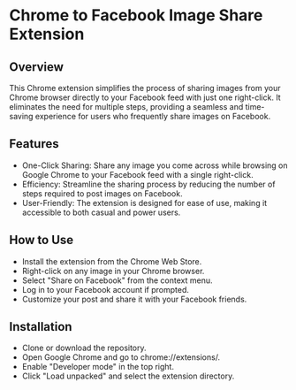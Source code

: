# Chrome to Facebook Image Share Extension

## Overview

This Chrome extension simplifies the process of sharing images from your Chrome browser directly to your Facebook feed with just one right-click. It eliminates the need for multiple steps, providing a seamless and time-saving experience for users who frequently share images on Facebook.

## Features
- One-Click Sharing: Share any image you come across while browsing on Google Chrome to your Facebook feed with a single right-click.
- Efficiency: Streamline the sharing process by reducing the number of steps required to post images on Facebook.
- User-Friendly: The extension is designed for ease of use, making it accessible to both casual and power users.

## How to Use
- Install the extension from the Chrome Web Store.
- Right-click on any image in your Chrome browser.
- Select "Share on Facebook" from the context menu.
- Log in to your Facebook account if prompted.
- Customize your post and share it with your Facebook friends.

## Installation
- Clone or download the repository.
- Open Google Chrome and go to chrome://extensions/.
- Enable "Developer mode" in the top right.
- Click "Load unpacked" and select the extension directory.

